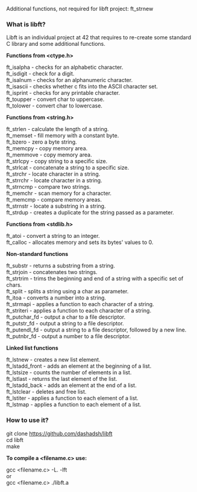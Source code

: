 Additional functions, not required for libft project:
ft_strnew

### **What is libft?**

Libft is an individual project at 42 that requires to re-create some standard C library and some additional functions.

**Functions from <ctype.h>**

ft_isalpha - checks for an alphabetic character.<br/>
ft_isdigit - check for a digit.<br/>
ft_isalnum - checks for an alphanumeric character.<br/>
ft_isascii - checks whether c fits into the ASCII character set.<br/>
ft_isprint - checks for any printable character.<br/>
ft_toupper - convert char to uppercase.<br/>
ft_tolower - convert char to lowercase.<br/>

**Functions from <string.h>**

ft_strlen - calculate the length of a string.<br/>
ft_memset - fill memory with a constant byte.<br/>
ft_bzero - zero a byte string.<br/>
ft_memcpy - copy memory area.<br/>
ft_memmove - copy memory area.<br/>
ft_strlcpy - copy string to a specific size.<br/>
ft_strlcat - concatenate a string to a specific size.<br/>
ft_strchr - locate character in a string.<br/>
ft_strrchr - locate character in a string.<br/>
ft_strncmp - compare two strings.<br/>
ft_memchr - scan memory for a character.<br/>
ft_memcmp - compare memory areas.<br/>
ft_strnstr - locate a substring in a string.<br/>
ft_strdup - creates a duplicate for the string passed as a parameter.<br/>

**Functions from <stdlib.h>**

ft_atoi - convert a string to an integer.<br/>
ft_calloc - allocates memory and sets its bytes' values to 0.<br/>

**Non-standard functions**

ft_substr - returns a substring from a string.<br/>
ft_strjoin - concatenates two strings.<br/>
ft_strtrim - trims the beginning and end of a string with a specific set of chars.<br/>
ft_split - splits a string using a char as parameter.<br/>
ft_itoa - converts a number into a string.<br/>
ft_strmapi - applies a function to each character of a string.<br/>
ft_striteri - applies a function to each character of a string.<br/>
ft_putchar_fd - output a char to a file descriptor.<br/>
ft_putstr_fd - output a string to a file descriptor.<br/>
ft_putendl_fd - output a string to a file descriptor, followed by a new line.<br/>
ft_putnbr_fd - output a number to a file descriptor.<br/>

**Linked list functions**

ft_lstnew - creates a new list element.<br/>
ft_lstadd_front - adds an element at the beginning of a list.<br/>
ft_lstsize - counts the number of elements in a list.<br/>
ft_lstlast - returns the last element of the list.<br/>
ft_lstadd_back - adds an element at the end of a list.<br/>
ft_lstclear - deletes and free list.<br/>
ft_lstiter - applies a function to each element of a list.<br/>
ft_lstmap - applies a function to each element of a list.<br/>

### **How to use it?**

git clone https://github.com/dashadsh/libft<br/>
cd libft<br/>
make<br/>

**To compile a <filename.c> use:**<br/>

gcc <filename.c> -L. -lft<br/>
or<br/>
gcc <filename.c> ./libft.a<br/>
